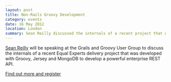 ```yaml
---
layout: post
title: Non-Rails Groovy Development
category: events
date: 16 May 2012
location: London
summary: Sean Reilly discussed the internals of a recent project that was developed with Groovy, Jersey and MongoDB to develop a powerful enterprise REST API. 
---
```

[Sean Reilly](https://twitter.com/seanjreilly) will be speaking at the Grails and Groovy User Group to discuss the internals of a recent Equal Experts delivery project that was developed with Groovy, Jersey and MongoDB to develop a powerful enterprise REST API.

[Find out more and register](http://skillsmatter.com/podcast/groovy-grails/non-rails-groovy-development)